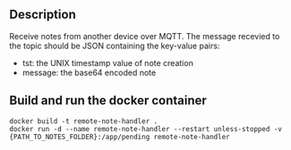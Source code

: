## Description
Receive notes from another device over MQTT. The message recevied to the topic should be JSON containing the key-value pairs:
- tst: the UNIX timestamp value of note creation
- message: the base64 encoded note

## Build and run the docker container
```
docker build -t remote-note-handler .
docker run -d --name remote-note-handler --restart unless-stopped -v {PATH_TO_NOTES_FOLDER}:/app/pending remote-note-handler
```
